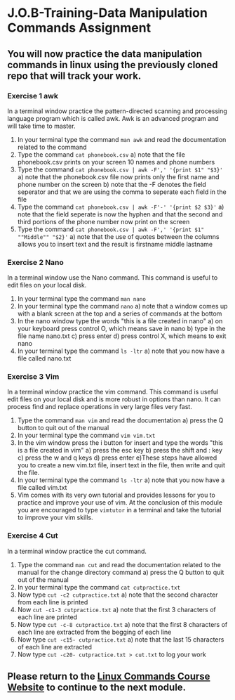 # J.O.B-Training-Data Manipulation Commands Assignment

## You will now practice the data manipulation commands in linux using the previously cloned repo that will track your work.

### Exercise 1 awk
In a terminal window practice the pattern-directed scanning and processing language program which is called awk. Awk is an advanced program and will take time to master.
1) In your terminal type the command ```man awk``` and read the documentation related to the command
2) Type the command ```cat phonebook.csv```
  a) note that the file phonebook.csv prints on your screen 10 names and phone numbers
3) Type the command ```cat phonebook.csv | awk -F',' '{print $1" "$3}'``` 
  a) note that the phonebook.csv file now prints only the first name and phone number on the screen
  b) note that the -F denotes the field seperator and that we are using the comma to seperate each field in the file
4) Type the command ```cat phonebook.csv | awk -F'-' '{print $2 $3}'```
  a) note that the field seperate is now the hyphen and that the second and third portions of the phone number now print on the screen
5) Type the command ```cat phonebook.csv | awk -F',' '{print $1" ""Middle"" "$2}'```
  a) note that the use of quotes between the columns allows you to insert text and the result is firstname middle lastname

### Exercise 2 Nano
In a terminal window use the Nano command. This command is useful to edit files on your local disk.
1) In your terminal type the command ```man nano```
2) In your terminal type the command ```nano```
  a) note that a window comes up with a blank screen at the top and a series of commands at the bottom
3) In the nano window type the words "this is a file created in nano"
  a) on your keyboard press control O, which means save in nano
  b) type in the file name nano.txt
  c) press enter
  d) press control X, which means to exit nano
4) In your terminal type the command ```ls -ltr```
  a) note that you now have a file called nano.txt

### Exercise 3 Vim
In a terminal window practice the vim command. This command is useful edit files on your local disk and is more robust in options than nano. It can process find and replace operations in very large files very fast.
1) Type the command ```man vim``` and read the documentation
  a) press the Q button to quit out of the manual
2) In your terminal type the command ```vim vim.txt```
3) In the vim window press the i button for insert and type the words "this is a file created in vim"
  a) press the esc key
  b) press the shift and : key
  c) press the w and q keys
  d) press enter
  e)These steps have allowed you to create a new vim.txt file, insert text in the file, then write and quit the file.
4) In your terminal type the command ```ls -ltr```
  a) note that you now have a file called vim.txt
5) Vim comes with its very own tutorial and provides lessons for you to practice and improve your use of vim. At the conclusion of this module you are encouraged to type ```vimtutor``` in a terminal and take the tutorial to improve your vim skills. 
  
### Exercise 4 Cut
In a terminal window practice the cut command.
1) Type the command ```man cut``` and read the documentation related to the manual for the change directory command
  a) press the Q button to quit out of the manual
2) In your terminal type the command ```cat cutpractice.txt```
3) Now type ```cut -c2 cutpractice.txt```
  a) note that the second character from each line is printed
4) Now ```cut -c1-3 cutpractice.txt```
  a) note that the first 3 characters of each line are printed
5) Now type ```cut -c-8 cutpractice.txt```
  a) note that the first 8 characters of each line are extracted from the begging of each line
6) Now type ```cut -c15- cutpractice.txt```
  a) note that the last 15 characters of each line are extracted
7) Now type ```cut -c20- cutpractice.txt > cut.txt``` to log your work


## Please return to the <a href="https://kevinhanson.github.io/J.O.B.-Jump-On-Board#network" target="_blank">Linux Commands Course Website</a> to continue to the next module.
